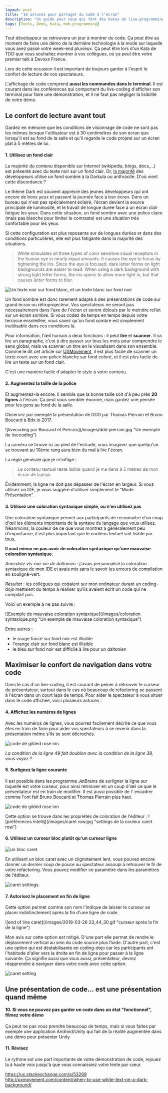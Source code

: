 ```yaml
---
layout: post
title: "10 astuces pour partager du code à l'écran"
description: "Un guide pour ceux qui font des katas de live-programming, du mob-programming en équipe ou simplement une démo?"
tags: [Tools, Démo, Kata, mob-programming]
---
```

    
Tout développeur se retrouvera un jour à montrer du code. Ça peut être au moment de faire une démo de la
dernière technologie à la mode sur laquelle vous avez passé votre week-end pluvieux.
Ça peut être lors d'un Kata de TDD que vous souhaitez montrer à vos collègues, où ça peut être votre premier talk
à Devoxx France.

Lors de cette occasion il est important de toujours garder à l'esprit le confort de lecture de vos spectateurs.

L'affichage de code comprend **aussi les commandes dans le terminal**. Il est courant
dans les conférences qui comportent du live-coding d'afficher son terminal pour faire
une démonstration, et il ne faut pas négliger la lisibilité de votre démo.

## Le confort de lecture avant tout

Gardez en mémoire que les conditions de visionnage de code ne sont pas les mêmes lorsque
l'utilisateur est à 30 centimètres de son écran que lorsqu'il est au fond de la salle et qu'il regarde le code projeté sur un écran
plat à 5 mètres de lui.

#### 1. Utilisez un fond clair

La majorité du contenu disponible sur Internet (wikipedia, blogs, docs,...)
est présenté avec du texte noir sur un fond clair. Or,
[la majorité](https://twitter.com/Fabinout/status/977151283445592064) des développeurs utilise
un fond sombre à la Darkula ou anthracite. D'où vient cette discordance ?

Le thème Dark est souvent apprécié des jeunes développeurs qui ont encore de bons yeux et passent
la journée face à leur écran. Dans un bureau qui n'est pas spécialement éclairé,
l'écran devient la source principale de luminosité, et le travail de longue durée face à un
écran clair fatigue les yeux. Dans cette situation, un fond sombre avec une police claire (mais
pas blanche pour limiter le contraste) est une situation très confortable pour les yeux.

Si cette configuration est plus reposante sur de longues durées et dans des conditions
particulières, elle est plus fatigante dans la majorité des situations.

> White stimulates all three types of color sensitive visual receptors in the human eye
in nearly equal amounts. It causes the eye to focus by tightening the iris.
Since the eye is focused, dark letter forms on light backgrounds are easier to read.
When using a dark background with strong light letter forms, the iris opens to allow
more light in, but that causes letter forms to blur.

![Un texte noir sur fond blanc, et un texte blanc sur fond noir](/images/light-absorb-reflect-text.png "Comparaison de paragraphes")

Un fond sombre est donc rarement adapté à des présentations de code
sur grand écran ou rétroprojecteur. Vos spectateurs ne seront pas nécessairement dans
l'axe de l'écran et seront éblouis par le moindre reflet sur un écran sombre. Si vous codez
de temps en temps depuis votre terrasse ensoleillée, vous savez qu'un fond sombre est
simplement inutilisable dans ces conditions là.

Pour information, l'œil humain a deux fonctions : il peut **lire** et **scanner**. Il va lire
un paragraphe, c'est à dire passer sur tous les mots pour comprendre le sens global, mais va
scanner un titre en le visualisant dans son ensemble.
Comme le dit cet article sur [UXMovement](http://uxmovement.com/content/when-to-use-white-text-on-a-dark-background/),
il est plus facile de scanner un texte court avec une police blanche sur fond coloré,
et il est plus facile de lire un texte sur un fond clair.

C'est une manière facile d'adapter le style à votre contenu.

#### 2. Augmentez la taille de la police

Et augmentez-la encore. Il semble que la bonne taille soit d'à peu près **20 lignes** à
l'écran. Ça peut vous sembler énorme, mais gardez une pensée pour les
gens au fond de la salle.

Observez par exemple la présentation de DDD par Thomas Pierrain et Bruno
Boucard à Bdx.io 2017.

![livecoding par Boucard et Pierrain](/images/ddd pierrain.jpg "Un exemple de livecoding")

La caméra se trouve ici au pied de l'estrade, vous imaginez que quelqu'un se trouvant
au 10ème rang aura bien du mal à lire l'écran.

La règle générale que je m'inflige :

> Le contenu textuel reste lisible quand je
me tiens à 2 mètres de mon écran de laptop.

Évidemment, la ligne ne doit pas dépasser de l'écran en largeur.
Si vous utilisez un IDE, je vous suggère d'utiliser simplement le "Mode Présentation".

#### 3. Utilisez une coloration syntaxique simple, ou n'en utilisez pas

Une coloration syntaxique permet aux participants de reconnaitre d'un coup d'œil
les éléments importants de la syntaxe du langage que vous utilisez. Néanmoins, la couleur
de ce que vous montrez a généralement peu d'importance, il est plus important que le
contenu textuel soit lisible par tous.

**Il vaut mieux ne pas avoir de coloration syntaxique qu'une mauvaise coloration
syntaxique.**

*Anecdote vis-ma-vie de daltonien* : j'avais personnalisé la coloration syntaxique
de mon IDE et avais mis sans le savoir les erreurs de compilation en souligné-vert.

*Résultat* : les collègues qui codaient sur mon ordinateur durant un coding-dojo
mettaient du temps à réaliser qu'ils avaient écrit un code qui ne compilait pas.

Voici un exemple à ne pas suivre :

![Exemple de mauvaise coloration syntaxique](/images/coloration syntaxique.png "Un exemple de mauvaise coloration syntaxique")

Entre autres :

* le rouge foncé sur fond noir est illisible
* l'orange clair sur fond blanc est illisible
* le bleu sur fond noir est difficile à lire pour un daltonien


## Maximiser le confort de navigation dans votre code

Dans le cas d'un live-coding, il est courant de peiner à retrouver le
curseur du présentateur, surtout dans le cas où beaucoup de refactoring
se passent à l'écran dans un court laps de temps.
Pour aider le spectateur à vous situer dans le code affichée, voici plusieurs astuces :

#### 4. Affichez les numéros de lignes

Avec les numéros de lignes, vous pourrez facilement décrire ce que vous êtes en train de faire pour
aider vos spectateurs à se revenir dans la présentation même s'ils se sont décrochés.

![code de gilded rose inn](/images/linenumber.jpg "des numéros de ligne")

*La condition de la ligne 49 fait doublon avec la condition de la ligne 39, vous voyez ?*

#### 5. Surlignez la ligne courante

Il est possible dans les programme JetBrains de surligner la ligne
sur laquelle est votre curseur, pour ainsi retrouver en un coup d'œil ce
que le présentateur est en train de modifier. Il est aussi possible de l'
encadrer comme l'ont fait Bruno Boucard et Thomas Pierrain plus haut.

![code de gilded rose inn](/images/surligne.jpg "une ligne surlignée")

Cette option se trouve dans les propriétés de coloration de l'éditeur :
![préférences intellij](/images/caret row.jpg "settings de la couleur caret row")

#### 6. Utilisez un curseur bloc plutôt qu'un curseur ligne

![un bloc caret](/images/caret.jpg "un bloc caret")

En utilisant un bloc caret avec un clignotement lent, vous pouvez encore donner un dernier coup de
pouce au spectateur assoupi à retrouver le fil de votre refactoring.
Vous pouvez modifier ce paramètre dans les paramètres de l'éditeur.

![caret settings](/images/useblockcaret.jpg "paramètres du curseur")

#### 7. Autorisez le placement en fin de ligne

Cette option permet comme son nom l'indique de laisser le curseur se placer
indistinctement après la fin d'une ligne de code.

![end of line caret](/images/2018-03-26 23_44_30.gif "curseur après la fin de la ligne")

Mon avis sur cette option est mitigé. D'une part elle permet de rendre le
déplacement vertical au sein du code source plus fluide. D'autre part,
c'est une option qui est déstabilisante en coding-dojo car les participants
ont l'habitude d'aller vers la droite en fin de ligne pour passer à la
ligne suivante.  Ça signifie aussi que vous aussi, présentateur, devrez
réapprendre à naviguer dans votre code avec cette option.

![caret setting](/images/caretsetting.jpg "parametre du curseur en fin de ligne")

## Une présentation de code... est une présentation quand même

#### 10. Si vous ne pouvez pas garder un code dans un état "fonctionnel", filmez votre démo

Ça peut ne pas vous prendre beaucoup de temps, mais si vous faites par exemple une application Android/Unity qui fait de la
réalité augmentée dans une démo pour présenter Unity

#### 11. Révisez

Le rythme est une part importante de votre démonstration de code, rejouez la à haute voix jusqu'à que vous connaissiez
votre texte par cœur.







https://ux.stackexchange.com/a/53268
http://uxmovement.com/content/when-to-use-white-text-on-a-dark-background/


